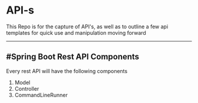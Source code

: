 # API-s
This Repo is for the capture of API's, as well as to outline a few api templates for quick use and manipulation moving forward

-------------------------------------------------------------------
#Spring Boot Rest API Components
-------------------------------------------------------------------
Every rest API will have the following components
1. Model
2. Controller
3. CommandLineRunner

